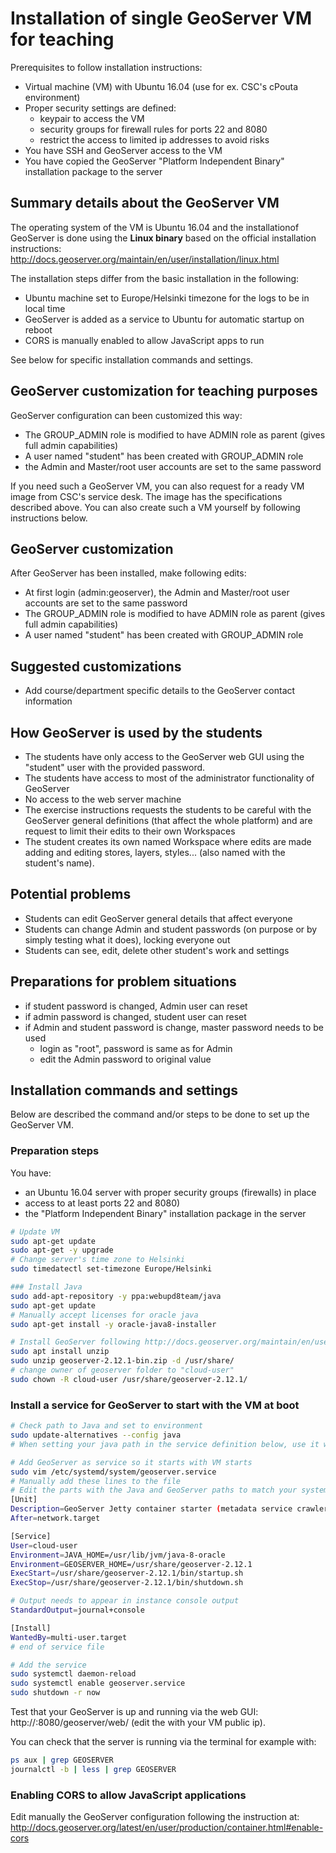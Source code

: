 # Installation of single GeoServer VM for teaching

Prerequisites to follow installation instructions:
- Virtual machine (VM) with Ubuntu 16.04 (use for ex. CSC's cPouta environment)
- Proper security settings are defined:
  - keypair to access the VM
  - security groups for firewall rules for ports 22 and 8080
  - restrict the access to limited ip addresses to avoid risks
- You have SSH and GeoServer access to the VM
- You have copied the GeoServer "Platform Independent Binary" installation package to the server

## Summary details about the GeoServer VM

The operating system of the VM is Ubuntu 16.04 and the installationof GeoServer is done using the **Linux binary** based on the official installation instructions:
http://docs.geoserver.org/maintain/en/user/installation/linux.html

The installation steps differ from the basic installation in the following:
- Ubuntu machine set to Europe/Helsinki timezone for the logs to be in local time
- GeoServer is added as a service to Ubuntu for automatic startup on reboot
- CORS is manually enabled to allow JavaScript apps to run

See below for specific installation commands and settings.

## GeoServer customization for teaching purposes
GeoServer configuration can been customized this way:
- The GROUP_ADMIN role is modified to have ADMIN role as parent (gives full admin capabilities)
- A user named "student" has been created with GROUP_ADMIN role
- the Admin and Master/root user accounts are set to the same password

If you need such a GeoServer VM, you can also request for a ready VM image from CSC's service desk. The image has the specifications described above. You can also create such a VM yourself by following instructions below.


## GeoServer customization
After GeoServer has been installed, make following edits:
- At first login (admin:geoserver), the Admin and Master/root user accounts are set to the same password <course-admin-password>
- The GROUP_ADMIN role is modified to have ADMIN role as parent (gives full admin capabilities)
- A user named "student" has been created with GROUP_ADMIN role

## Suggested customizations
- Add course/department specific details to the GeoServer contact information


## How GeoServer is used by the students
- The students have only access to the GeoServer web GUI using the "student" user with the provided password.
- The students have access to most of the administrator functionality of GeoServer
- No access to the web server machine
- The exercise instructions requests the students to be careful with the GeoServer general definitions (that affect the whole platform) and are request to limit their edits to their own Workspaces
- The student creates its own named Workspace where edits are made adding and editing stores, layers, styles... (also named with the student's name).

## Potential problems
- Students can edit GeoServer general details that affect everyone
- Students can change Admin and student passwords (on purpose or by simply testing what it does), locking everyone out
- Students can see, edit, delete other student's work and settings

## Preparations for problem situations
- if student password is changed, Admin user can reset
- if admin password is changed, student user can reset
- if Admin and student password is change, master password needs to be used
  - login as "root", password is same as for Admin
  - edit the Admin password to original value



## Installation commands and settings
Below are described the command and/or steps to be done to set up the GeoServer VM.

### Preparation steps
You have:
- an Ubuntu 16.04 server with proper security groups (firewalls) in place
- access to at least ports 22 and 8080)
- the "Platform Independent Binary" installation package in the server
````bash
# Update VM
sudo apt-get update
sudo apt-get -y upgrade
# Change server's time zone to Helsinki
sudo timedatectl set-timezone Europe/Helsinki

### Install Java
sudo add-apt-repository -y ppa:webupd8team/java
sudo apt-get update
# Manually accept licenses for oracle java
sudo apt-get install -y oracle-java8-installer

# Install GeoServer following http://docs.geoserver.org/maintain/en/user/installation/linux.html
sudo apt install unzip
sudo unzip geoserver-2.12.1-bin.zip -d /usr/share/
# change owner of geoserver folder to "cloud-user"
sudo chown -R cloud-user /usr/share/geoserver-2.12.1/
````

### Install a service for GeoServer to start with the VM at boot
````bash
# Check path to Java and set to environment
sudo update-alternatives --config java
# When setting your java path in the service definition below, use it without the "/jre/bin/java" part

# Add GeoServer as service so it starts with VM starts
sudo vim /etc/systemd/system/geoserver.service
# Manually add these lines to the file
# Edit the parts with the Java and GeoServer paths to match your system
[Unit]
Description=GeoServer Jetty container starter (metadata service crawler)
After=network.target

[Service]
User=cloud-user
Environment=JAVA_HOME=/usr/lib/jvm/java-8-oracle
Environment=GEOSERVER_HOME=/usr/share/geoserver-2.12.1
ExecStart=/usr/share/geoserver-2.12.1/bin/startup.sh
ExecStop=/usr/share/geoserver-2.12.1/bin/shutdown.sh

# Output needs to appear in instance console output
StandardOutput=journal+console

[Install]
WantedBy=multi-user.target
# end of service file

# Add the service
sudo systemctl daemon-reload
sudo systemctl enable geoserver.service
sudo shutdown -r now
````
Test that your GeoServer is up and running via the web GUI: http://<vm-public-ip>:8080/geoserver/web/ (edit the <vm-public-ip> with your VM public ip).

You can check that the server is running via the terminal for example with:
````bash
ps aux | grep GEOSERVER
journalctl -b | less | grep GEOSERVER
````

### Enabling CORS to allow JavaScript applications
Edit manually the GeoServer configuration following the instruction at: http://docs.geoserver.org/latest/en/user/production/container.html#enable-cors

````
